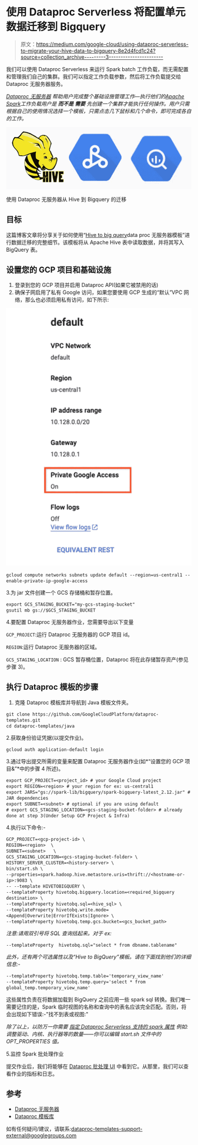# 使用 Dataproc Serverless 将配置单元数据迁移到 Bigquery

> 原文：<https://medium.com/google-cloud/using-dataproc-serverless-to-migrate-your-hive-data-to-bigquery-8e2d4fcd1c24?source=collection_archive---------3----------------------->

我们可以使用 Dataproc Serverless 来运行 Spark batch 工作负载，而无需配置和管理我们自己的集群。我们可以指定工作负载参数，然后将工作负载提交给 Dataproc 无服务器服务。

[*Dataproc 无服务器*](https://cloud.google.com/dataproc-serverless/docs) *帮助用户完成整个基础设施管理工作—执行他们的*[*Apache Spark*](http://spark.apache.org/)*工作负载用户是* ***而不是*** ***需要*** *先创建一个集群才能执行任何操作。用户只需根据自己的使用情况选择一个模板，只需点击几下鼠标和几个命令，即可完成各自的工作。*

![](img/01099aafd37c8b098ded41cd3f556321.png)

使用 Dataproc 无服务器从 Hive 到 Bigquery 的迁移

## 目标

这篇博客文章将分享关于如何使用“[Hive to big query](https://github.com/GoogleCloudPlatform/dataproc-templates/tree/main/java/src/main/java/com/google/cloud/dataproc/templates/hive)data proc 无服务器模板”进行数据迁移的完整细节。该模板将从 Apache Hive 表中读取数据，并将其写入 BigQuery 表。

## 设置您的 GCP 项目和基础设施

1.  登录到您的 GCP 项目并启用 Dataproc API(如果它被禁用的话)
2.  确保子网启用了私有 Google 访问，如果您要使用 GCP 生成的“默认”VPC 网络，那么也必须启用私有访问，如下所示:

![](img/1d96118efc365e205a42ee7736e81987.png)

```
gcloud compute networks subnets update default --region=us-central1 --enable-private-ip-google-access
```

3.为 jar 文件创建一个 GCS 存储桶和暂存位置。

```
export GCS_STAGING_BUCKET="my-gcs-staging-bucket"
gsutil mb gs://$GCS_STAGING_BUCKET
```

4.要配置 Dataproc 无服务器作业，您需要导出以下变量

`GCP_PROJECT`:运行 Dataproc 无服务器的 GCP 项目 id。

`REGION`:运行 Dataproc 无服务器的区域。

`GCS_STAGING_LOCATION` : GCS 暂存桶位置，Dataproc 将在此存储暂存资产(参见步骤 3)。

## 执行 Dataproc 模板的步骤

1.  克隆 Dataproc 模板库并导航到 Java 模板文件夹。

```
git clone https://github.com/GoogleCloudPlatform/dataproc-templates.git
cd dataproc-templates/java
```

2.获取身份验证凭据(以提交作业)。

```
gcloud auth application-default login
```

3.通过导出提交所需的变量来配置 Dataproc 无服务器作业(如*“设置您的 GCP 项目&”*中的步骤 4 所述)。

```
export GCP_PROJECT=<project_id> # your Google Cloud project
export REGION=<region> # your region for ex: us-central1
export JARS="gs://spark-lib/bigquery/spark-bigquery-latest_2.12.jar" # JAR dependencies
export SUBNET=<subnet> # optional if you are using default
# export GCS_STAGING_LOCATION=<gcs-staging-bucket-folder> # already done at step 3(Under Setup GCP Project & Infra)
```

4.执行以下命令:-

```
GCP_PROJECT=<gcp-project-id> \
REGION=<region>  \
SUBNET=<subnet>   \
GCS_STAGING_LOCATION=<gcs-staging-bucket-folder> \
HISTORY_SERVER_CLUSTER=<history-server> \
bin/start.sh \
--properties=spark.hadoop.hive.metastore.uris=thrift://<hostname-or-ip>:9083 \
-- --template HIVETOBIGQUERY \
--templateProperty hivetobq.bigquery.location=<required_bigquery destination> \
--templateProperty hivetobq.sql=<hive_sql> \
--templateProperty hivetobq.write.mode=<Append|Overwrite|ErrorIfExists|Ignore> \ 
--templateProperty hivetobq.temp.gcs.bucket=<gcs_bucket_path>
```

*注意:请用双引号将 SQL 查询括起来。对于 ex:*

```
--templateProperty  hivetobq.sql="select * from dbname.tablename"
```

*此外，还有两个可选属性以及“Hive to BigQuery”模板。请在下面找到他们的详细信息:-*

```
--templateProperty hivetobq.temp.table='temporary_view_name' 
--templateProperty hivetobq.temp.query='select * from global_temp.temporary_view_name'
```

这些属性负责在将数据加载到 BigQuery 之前应用一些 spark sql 转换。我们唯一需要记住的是，Spark 临时视图的名称和查询中的表名应该完全匹配。否则，将会出现如下错误:-"找不到表或视图:"

*除了以上，以防万一你需要* [*指定 Dataproc Serverless 支持的 spark 属性*](https://cloud.google.com/dataproc-serverless/docs/concepts/properties) *例如:调整驱动、内核、执行器等的数量——你可以编辑 start.sh 文件中的 OPT_PROPERTIES 值。*

5.监控 Spark 批处理作业

提交作业后，我们将能够在 [Dataproc 批处理 UI](https://console.cloud.google.com/dataproc/batches) 中看到它。从那里，我们可以查看作业的指标和日志。

## 参考

*   [Dataproc 无服务器](https://cloud.google.com/dataproc-serverless/docs/overview)
*   [Dataproc 模板库](https://github.com/GoogleCloudPlatform/dataproc-templates)

如有任何疑问/建议，请联系:dataproc-templates-support-external@googlegroups.com